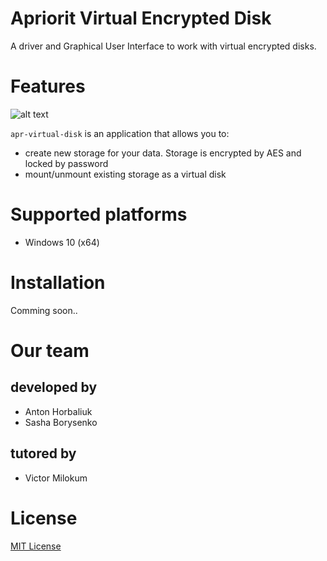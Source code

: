 # Apriorit Virtual Encrypted Disk
A driver and Graphical User Interface to work with virtual encrypted disks.

# Features
![alt text](https://i.imgur.com/OQe0Ed7.png)

```apr-virtual-disk``` is an application that allows you to:
- create new storage for your data. Storage is encrypted by AES and locked by password
- mount/unmount existing storage as a virtual disk

# Supported platforms
- Windows 10 (x64)

# Installation
Comming soon..

# Our team
## developed by
- Anton Horbaliuk
- Sasha Borysenko
## tutored by
- Victor Milokum

# License
[MIT License](https://github.com/ligen-ua/apr-virtual-disk/blob/master/LICENSE)
